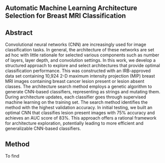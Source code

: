 ## Automatic Machine Learning Architecture Selection for Breast MRI Classification

## Abstract
Convolutional neural networks (CNN) are increasingly used for image classification tasks.  In general, the architecture of these networks are set ad hoc with little rationale for selected various components such as number of layers, layer depth, and convolution settings. In this work, we develop a structured approach to explore and select architectures that provide optimal classification performance.  This was constructed with an IRB-approved data set containing 10,924 2-D maximum intensity projection (MIP) breast MRI images containing breast cancer lesion present or lesion absent classes. The architecture search method employs a genetic algorithm to generate CNN-based classifiers, representing as strings and mutating them.  During architecture updates, each classifier goes through supervised machine learning on the training set. The search method identifies the method with the highest validation accuracy. In initial testing, we built an optimal CNN that classifies lesion present images with 75% accuracy and achieves an AUC score of 83%. This approach offers a rational framework for architecture exploration, potentially leading to more efficient and generalizable CNN-based classifiers.


## Method

To find 
